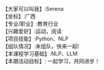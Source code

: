 【大家可以叫我】:Serena       
【坐标】:广西       
【专业/职业】:教育行业         
【兴趣爱好】:运动，阅读        
【项目技能】:Python、NLP        
【组队情况】:未组队，快来一起!        
【本课程学习基础】:NLP、LLM       
【本期活动目标】:  一起学习，共同进步！